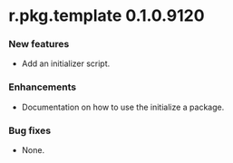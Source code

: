 # r.pkg.template 0.1.0.9120

### New features

* Add an initializer script.

### Enhancements

* Documentation on how to use the initialize a package.

### Bug fixes

* None.